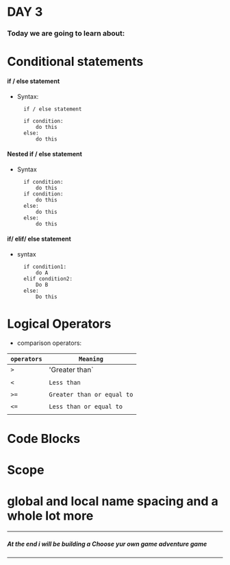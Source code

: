 # DAY 3

### Today we are going to learn about:

# Conditional statements
#### if / else statement
* Syntax:
		
		if / else statement

		if condition:
			do this
		else:
			do this

#### Nested if / else statement

* Syntax

		if condition:
			do this
		if condition:
			do this
 		else:
			do this
		else:
 			do this

#### if/ elif/ else statement
* syntax
		
		if condition1:
			do A
		elif condition2:
			Do B
		else:
			Do this

# Logical Operators



* comparison operators:

| `operators`  | `Meaning`                  |
| ------------ | -------------------------- |
|    `>`       | 'Greater than`             |
|              |                            |
|    `<`       | `Less than`                |
|              |                            |
|    `>=`      | `Greater than or equal to` |
|              |                            |
|    `<=`      | `Less than or equal to`    |
|              |                            | 



# Code Blocks
# Scope
# global and local name spacing and a whole lot more
---


##### At the end i will be building a <b>Choose yur own game adventure game</b>

---
